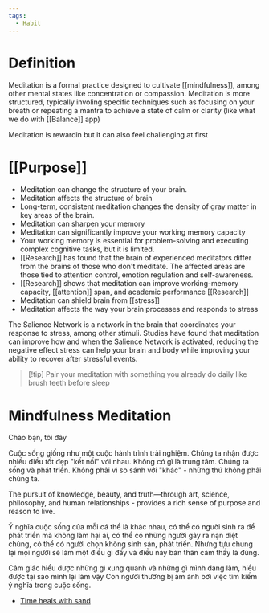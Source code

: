 ```yaml
---
tags:
  - Habit
---
```

# Definition

Meditation is a formal practice designed to cultivate [[mindfulness]], among other mental states like concentration or compassion.
Meditation is more structured, typically involing specific techniques such as focusing on your breath or repeating a mantra to achieve a state of calm or clarity (like what we do with [[Balance]] app)

Meditation is rewardin but it can also feel challenging at first
# [[Purpose]]

- Meditation can change the structure of your brain.
- Meditation affects the structure of brain
- Long-term, consistent meditation changes the density of gray matter in key areas of the brain.
- Meditation can sharpen your memory
- Meditation can significantly improve your working memory capacity
- Your working memory is essential for problem-solving and executing complex cognitive tasks, but it is limited. 
- [[Research]] has found that the brain of experienced meditators differ from the brains of those who don't meditate. The affected areas are those tied to attention control, emotion regulation and self-awareness.
- [[Research]] shows that meditation can improve working-memory capacity, [[attention]] span, and academic performance [[Research]]
- Meditation can shield brain from [[stress]]
- Meditation affects the way your brain processes and responds to stress

The Salience Network is a network in the brain that coordinates your response to stress, among other stimuli. Studies have found that meditation can improve how and when the Salience Network is activated, reducing the negative effect stress can help your brain and body while improving your ability to recover after stressful events.

> [!tip] Pair your meditation with something you already do daily like brush teeth before sleep

# Mindfulness Meditation

Chào bạn, tôi đây

Cuộc sống giống như một cuộc hành trình trải nghiệm. Chúng ta nhận được nhiều điều tốt đẹp "kết nối" với nhau. Không có gì là trung tâm.
Chúng ta sống và phát triển. Không phải vì so sánh với "khác" - những thứ không phải chúng ta.

The pursuit of knowledge, beauty, and truth—through art, science, philosophy, and human relationships - provides a rich sense of purpose and reason to live.

Ý nghĩa cuộc sống của mỗi cá thể là khác nhau, có thể có người sinh ra để phát triển mà không làm hại ai, có thể có những người gây ra nạn diệt chủng, có thể có người chọn không sinh sản, phát triển. Nhưng tựu chung lại mọi người sẽ làm một điều gì đấy và điều này bản thân cảm thấy là đúng.

Cảm giác hiểu được những gì xung quanh và những gì mình đang làm, hiểu được tại sao mình lại làm vậy
Con người thường bị ám ảnh bởi việc tìm kiếm ý nghĩa trong cuộc sống.

- [Time heals with sand](https://www.tiktok.com/@fallinginsand/video/7300058678382677253)